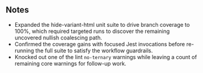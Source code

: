 ## Notes

- Expanded the hide-variant-html unit suite to drive branch coverage to 100%, which required targeted runs to discover the remaining uncovered nullish coalescing path.
- Confirmed the coverage gains with focused Jest invocations before re-running the full suite to satisfy the workflow guardrails.
- Knocked out one of the lint `no-ternary` warnings while leaving a count of remaining core warnings for follow-up work.
